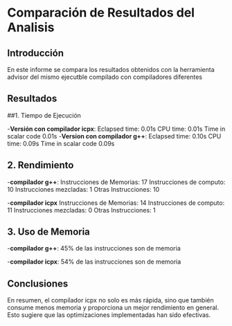   # Comparación de Resultados del Analisis

  ## Introducción 

  En este informe se compara los resultados obtenidos con la herramienta
  advisor del mismo ejecutble compilado con compiladores diferentes

  ## Resultados

  ##1. Tiempo de Ejecución

	
  -**Versión con compilador icpx**: 
   Eclapsed time: 0.01s
   CPU time: 0.01s
   Time in scalar code 0.01s
  -**Version con compilador g++**:
   Eclapsed time: 0.10s
   CPU time: 0.09s
   Time in scalar code 0.09s		

  ## 2. Rendimiento

  -**compilador g++**:
  Instrucciones de Memorias: 17
  Instrucciones de computo: 10
  Instrucciones mezcladas: 1
  Otras Instrucciones: 10

 -**compilador icpx**
  Instrucciones de Memorias: 14
  Instrucciones de computo: 11
  Instrucciones mezcladas: 0
  Otras Instrucciones: 1


  ## 3. Uso de Memoria
 
  -**compilador g++**:
  45% de las instrucciones son de memoria

  -**compilador icpx**:
  54% de las instrucciones son de memoria
  ## Conclusiones

  En resumen, el compilador icpx no solo es más rápida, sino que también consume menos memoria y
  proporciona un mejor rendimiento en general. 
  Esto sugiere que las optimizaciones implementadas han sido efectivas.

	